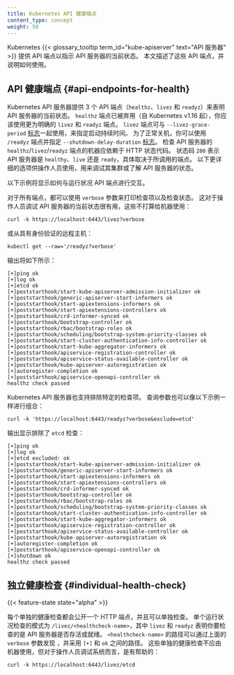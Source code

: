 ```yaml
---
title: Kubernetes API 健康端点
content_type: concept
weight: 50
---
```


Kubernetes {{< glossary_tooltip term_id="kube-apiserver" text="API 服务器" >}} 提供 API 端点以指示 API 服务器的当前状态。
本文描述了这些 API 端点，并说明如何使用。


## API 健康端点  {#api-endpoints-for-health}

Kubernetes API 服务器提供 3 个 API 端点（`healthz`、`livez` 和 `readyz`）来表明 API 服务器的当前状态。
`healthz` 端点已被弃用（自 Kubernetes v1.16 起），你应该使用更为明确的 `livez` 和 `readyz` 端点。
`livez` 端点可与 `--livez-grace-period` [标志](/zh-cn/docs/reference/command-line-tools-reference/kube-apiserver)一起使用，来指定启动持续时间。
为了正常关机，你可以使用 `/readyz` 端点并指定 `--shutdown-delay-duration` [标志](/zh-cn/docs/reference/command-line-tools-reference/kube-apiserver)。
检查 API 服务器的 `healthz`/`livez`/`readyz` 端点的机器应依赖于 HTTP 状态代码。
状态码 `200` 表示 API 服务器是 `healthy`、`live` 还是 `ready`，具体取决于所调用的端点。
以下更详细的选项供操作人员使用，用来调试其集群或了解 API 服务器的状态。

以下示例将显示如何与运行状况 API 端点进行交互。

对于所有端点，都可以使用 `verbose` 参数来打印检查项以及检查状态。
这对于操作人员调试 API 服务器的当前状态很有用，这些不打算给机器使用：

```shell
curl -k https://localhost:6443/livez?verbose
```

或从具有身份验证的远程主机：

```shell
kubectl get --raw='/readyz?verbose'
```

输出将如下所示：

```
[+]ping ok
[+]log ok
[+]etcd ok
[+]poststarthook/start-kube-apiserver-admission-initializer ok
[+]poststarthook/generic-apiserver-start-informers ok
[+]poststarthook/start-apiextensions-informers ok
[+]poststarthook/start-apiextensions-controllers ok
[+]poststarthook/crd-informer-synced ok
[+]poststarthook/bootstrap-controller ok
[+]poststarthook/rbac/bootstrap-roles ok
[+]poststarthook/scheduling/bootstrap-system-priority-classes ok
[+]poststarthook/start-cluster-authentication-info-controller ok
[+]poststarthook/start-kube-aggregator-informers ok
[+]poststarthook/apiservice-registration-controller ok
[+]poststarthook/apiservice-status-available-controller ok
[+]poststarthook/kube-apiserver-autoregistration ok
[+]autoregister-completion ok
[+]poststarthook/apiservice-openapi-controller ok
healthz check passed
```

Kubernetes API 服务器也支持排除特定的检查项。
查询参数也可以像以下示例一样进行组合：

```shell
curl -k 'https://localhost:6443/readyz?verbose&exclude=etcd'
```

输出显示排除了 `etcd` 检查：

```
[+]ping ok
[+]log ok
[+]etcd excluded: ok
[+]poststarthook/start-kube-apiserver-admission-initializer ok
[+]poststarthook/generic-apiserver-start-informers ok
[+]poststarthook/start-apiextensions-informers ok
[+]poststarthook/start-apiextensions-controllers ok
[+]poststarthook/crd-informer-synced ok
[+]poststarthook/bootstrap-controller ok
[+]poststarthook/rbac/bootstrap-roles ok
[+]poststarthook/scheduling/bootstrap-system-priority-classes ok
[+]poststarthook/start-cluster-authentication-info-controller ok
[+]poststarthook/start-kube-aggregator-informers ok
[+]poststarthook/apiservice-registration-controller ok
[+]poststarthook/apiservice-status-available-controller ok
[+]poststarthook/kube-apiserver-autoregistration ok
[+]autoregister-completion ok
[+]poststarthook/apiservice-openapi-controller ok
[+]shutdown ok
healthz check passed
```

## 独立健康检查  {#individual-health-check}

{{< feature-state state="alpha" >}}

每个单独的健康检查都会公开一个 HTTP 端点，并且可以单独检查。
单个运行状况检查的模式为 `/livez/<healthcheck-name>`，其中 `livez` 和 `readyz` 表明你要检查的是 API 服务器是否存活或就绪。
`<healthcheck-name>` 的路径可以通过上面的 `verbose` 参数发现 ，并采用 `[+]` 和 `ok` 之间的路径。
这些单独的健康检查不应由机器使用，但对于操作人员调试系统而言，是有帮助的：

```shell
curl -k https://localhost:6443/livez/etcd
```
